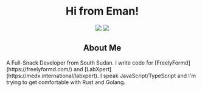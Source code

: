
<h1 align="center">Hi from Eman!</h1>
<p align="center">
  <a href="https://twitter.com/junubiman"><img src="https://img.shields.io/badge/twitter-%231FA1F1?style=flat&logo=twitter&logoColor=white"/></a>
  <a href="https://emmanuelgatwech.codes"><img src="https://img.shields.io/static/v1?label=website&message=Emmanuel Gatwech&color=#ff5733"/></a>
</p>

<h2 align="center">About Me</h2>
A Full-Snack Developer from South Sudan.
I write code for [FreelyFormd](https://freelyformd.com/) and [LabXpert](https://medx.international/labxpert).
I speak JavaScript/TypeScript and I'm trying to get comfortable with Rust and Golang.
